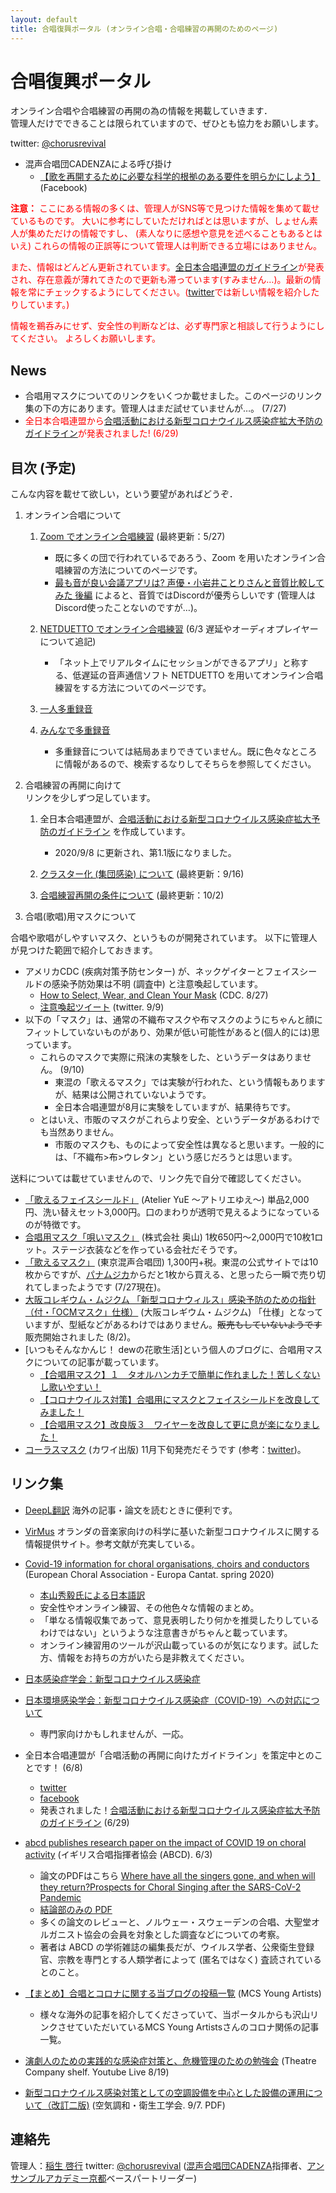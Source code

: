 ```yaml
---
layout: default
title: 合唱復興ポータル (オンライン合唱・合唱練習の再開のためのページ)
---
```


# 合唱復興ポータル

 オンライン合唱や合唱練習の再開の為の情報を掲載していきます．  
 管理人だけでできることは限られていますので、ぜひとも協力をお願いします。
 
 twitter: [@chorusrevival](https://twitter.com/chorusrevival)

- 混声合唱団CADENZAによる呼び掛け
  - [【歌を再開するために必要な科学的根拠のある要件を明らかにしよう】](https://www.facebook.com/corocadenzakyotojp/posts/3119018861490717) (Facebook)

<span style="color:red">**注意：** ここにある情報の多くは、管理人がSNS等で見つけた情報を集めて載せているものです。
大いに参考にしていただければとは思いますが、しょせん素人が集めただけの情報ですし、
(素人なりに感想や意見を述べることもあるとはいえ)
これらの情報の正誤等について管理人は判断できる立場にはありません。</span>

<span style="color:red">また、情報はどんどん更新されています。[全日本合唱連盟のガイドライン](https://jcanet.or.jp/news/COVID-19.htm)が発表され、存在意義が薄れてきたので更新も滞っています(すみません…)。最新の情報を常にチェックするようにしてください。([twitter](https://twitter.com/chorusrevival)では新しい情報を紹介したりしています。)</span>

<span style="color:red">情報を鵜呑みにせず、安全性の判断などは、必ず専門家と相談して行うようにしてください。
よろしくお願いします。</span>

## News

- 合唱用マスクについてのリンクをいくつか載せました。このページのリンク集の下の方にあります。管理人はまだ試せていませんが…。 (7/27)
- <span style="color:red">全日本合唱連盟から[合唱活動における新型コロナウイルス感染症拡大予防のガイドライン](https://jcanet.or.jp/news/COVID-19.htm)が発表されました! (6/29)

## 目次 (予定)

こんな内容を載せて欲しい，という要望があればどうぞ．

1. オンライン合唱について

    1. [Zoom でオンライン合唱練習](zoom.html) (最終更新：5/27)
	   - 既に多くの団で行われているであろう、Zoom を用いたオンライン合唱練習の方法についてのページです。
	   - [最も音が良い会議アプリは? 声優・小岩井ことりさんと音質比較してみた 後編](https://av.watch.impress.co.jp/docs/series/dal/1249614.html) によると、音質ではDiscordが優秀らしいです (管理人はDiscord使ったことないのですが…)。
	   
    1. [NETDUETTO でオンライン合唱練習](netduetto.html) (6/3 遅延やオーディオプレイヤーについて追記)
	   - 「ネット上でリアルタイムにセッションができるアプリ」と称する、低遅延の音声通信ソフト NETDUETTO を用いてオンライン合唱練習をする方法についてのページです。
	
    1. [一人多重録音](overdub-alone.html)

    1. [みんなで多重録音](overdub.html)

	   - 多重録音については結局あまりできていません。既に色々なところに情報があるので、検索するなりしてそちらを参照してください。
	
1. 合唱練習の再開に向けて  
リンクを少しずつ足しています。

	1. 全日本合唱連盟が、[合唱活動における新型コロナウイルス感染症拡大予防のガイドライン](https://jcanet.or.jp/news/COVID-19.htm) を作成しています。
	   - 2020/9/8 に更新され、第1.1版になりました。
	
    1. [クラスター化 (集団感染) について](cluster.html) (最終更新：9/16)

    1. [合唱練習再開の条件について](offline-reharsal.html) (最終更新：10/2)

1. 合唱(歌唱)用マスクについて

合唱や歌唱がしやすいマスク、というものが開発されています。
以下に管理人が見つけた範囲で紹介しておきます。

- アメリカCDC (疾病対策予防センター) が、ネックゲイターとフェイスシールドの感染予防効果は不明 (調査中) と注意喚起しています。
  - [How to Select, Wear, and Clean Your Mask](https://www.cdc.gov/coronavirus/2019-ncov/prevent-getting-sick/about-face-coverings.html) (CDC. 8/27)
  - [注意喚起ツイート](https://twitter.com/CDCemergency/status/1303406516578521090) (twitter. 9/9)
- 以下の「マスク」は、通常の不織布マスクや布マスクのようにちゃんと顔にフィットしていないものがあり、効果が低い可能性があると(個人的には)思っています。
  - これらのマスクで実際に飛沫の実験をした、というデータはありません。 (9/10)
	- 東混の「歌えるマスク」では実験が行われた、という情報もありますが、結果は公開されていないようです。
	- 全日本合唱連盟が8月に実験をしていますが、結果待ちです。
  - とはいえ、市販のマスクがこれらより安全、というデータがあるわけでも当然ありません。
    - 市販のマスクも、ものによって安全性は異なると思います。一般的には、「不織布>布>ウレタン」という感じだろうとは思います。

	
送料については載せていませんので、リンク先で自分で確認してください。

- [「歌えるフェイスシールド」](https://www.facebook.com/isoda.yuka/posts/3513049155375896) (Atelier YuE 〜アトリエゆえ〜) 単品2,000円、洗い替えセット3,000円。口のまわりが透明で見えるようになっているのが特徴です。
- [合唱用マスク「唄いマスク」](http://www.okuyama-p.co.jp/mask.html)
(株式会社 奥山) 1枚650円〜2,000円で10枚1ロット。ステージ衣装などを作っている会社だそうです。
- [「歌えるマスク」](https://toukon1956.com/callus/projects/mask/) (東京混声合唱団) 1,300円+税。東混の公式サイトでは10枚からですが、[パナムジカ](http://www.panamusica.co.jp/ja/)からだと1枚から買える、と思ったら一瞬で売り切れてしまったようです (7/27現在)。
- [大阪コレギウム・ムジクム 「新型コロナウィルス」感染予防のための指針 （付・「OCMマスク」仕様）](https://www.collegium.or.jp/COVID-19/guideline/) (大阪コレギウム・ムジクム) 「仕様」となっていますが、型紙などがあるわけではありません。~~販売もしていないようです~~
販売開始されました (8/2)。
- [いつもそんなかんじ！ dewの花歌生活]という個人のブログに、合唱用マスクについての記事が載っています。
  - [【合唱用マスク】１　タオルハンカチで簡単に作れました！苦しくないし歌いやすい！ ](https://sonna-kanji.com/archives/16161) 
  - [【コロナウイルス対策】合唱用にマスクとフェイスシールドを改良してみました！ ](https://sonna-kanji.com/archives/16215)
  - [【合唱用マスク】改良版３　ワイヤーを改良して更に息が楽になりました！ ](https://sonna-kanji.com/archives/16258)
- [コーラスマスク](http://www.editionkawai.jp/blog/chorus/mask.html) (カワイ出版) 11月下旬発売だそうです (参考：[twitter](https://twitter.com/editionkawai/status/1305348410745057281))。

## リンク集

- [DeepL翻訳](https://www.deepl.com/translator) 海外の記事・論文を読むときに便利です。
- [VirMus](https://virmus.nl) オランダの音楽家向けの科学に基いた新型コロナウイルスに関する情報提供サイト。参考文献が充実している。

- [Covid-19 information for choral organisations, choirs and conductors](https://docs.google.com/document/u/0/d/1QHhJbirrbPWQ6CFxbj-uy_3QwjNvXlPptchFvVoLlHg/mobilebasic) (European Choral Association - Europa Cantat. spring 2020)
  - [本山秀毅氏による日本語訳](https://www.facebook.com/permalink.php?story_fbid=3024514567626892&id=100002051359009)
  - 安全性やオンライン練習、その他色々な情報のまとめ。
  - 「単なる情報収集であって、意見表明したり何かを推奨したりしているわけではない」というような注意書きがちゃんと載っています。
  - オンライン練習用のツールが沢山載っているのが気になります。試した方、情報をお持ちの方がいたら是非教えてください。

- [日本感染症学会：新型コロナウイルス感染症](http://www.kansensho.or.jp/modules/topics/index.php?content_id=31)
- [日本環境感染学会：新型コロナウイルス感染症（COVID-19）への対応について](http://www.kankyokansen.org/modules/news/index.php?content_id=328)
  - 専門家向けかもしれませんが、一応。

- 全日本合唱連盟が「合唱活動の再開に向けたガイドライン」を策定中とのことです！ (6/8)
  - [twitter](https://twitter.com/JCA_from1948/status/1269872726161809408)
  - [facebook](https://www.facebook.com/JCA1948/posts/3328120750532685)
  - 発表されました！[合唱活動における新型コロナウイルス感染症拡大予防のガイドライン](https://jcanet.or.jp/news/COVID-19.htm) (6/29)
  
- [abcd publishes research paper on the impact of COVID 19 on choral activity](https://www.abcd.org.uk/news/2020/06/abcd_publishes_research_paper_on_the_impact_of_COVID19) (イギリス合唱指揮者協会 (ABCD). 6/3)
  - 論文のPDFはこちら [Where have all the singers gone, and when will they return?Prospects for Choral Singing after the SARS-CoV-2  Pandemic](https://www.abcd.org.uk/storage/Choral_Directions_Research/Where_have_all_the_singers_gone_publication_version.pdf) 
  - [結論部のみの PDF](https://www.abcd.org.uk/storage/Choral_leader_resources/ABCD_Where_have_all_the_singers_gone_-_conclusions.pdf)
  - 多くの論文のレビューと、ノルウェー・スウェーデンの合唱、大聖堂オルガニスト協会の会員を対象とした調査などについての考察。
  - 著者は ABCD の学術雑誌の編集長だが、ウイルス学者、公衆衛生登録官、宗教を専門とする人類学者によって (匿名ではなく) 査読されているとのこと。

- [【まとめ】合唱とコロナに関する当ブログの投稿一覧](https://mcsya.org/list-corona-and-choir/) (MCS Young Artists)
  - 様々な海外の記事を紹介してくださっていて、当ポータルからも沢山リンクさせていただいているMCS Young Artistsさんのコロナ関係の記事一覧。
- [演劇人のための実践的な感染症対策と、危機管理のための勉強会](https://www.youtube.com/watch?v=0Q8pFxxF3fg&t=1s) (Theatre Company shelf.
Youtube Live 8/19)

- [新型コロナウイルス感染対策としての空調設備を中心とした設備の運用について（改訂二版)](http://www.shasej.org/recommendation/covid-19/2020.09.07%20covid19%20kaitei.pdf) (空気調和・衛生工学会. 9/7. PDF)

## 連絡先

管理人：[稲生 啓行](https://www.math.kyoto-u.ac.jp/~inou/) twitter: [@chorusrevival](https://twitter.com/chorusrevival) ([混声合唱団CADENZA](http://web.kyoto-inet.or.jp/people/tomo0726/cadenza/)指揮者、[アンサンブルアカデミー京都](http://academy-kyoto.music.coocan.jp/)ベースパートリーダー)
